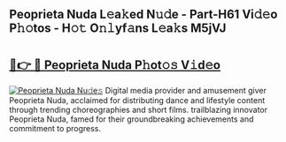 ## Peoprieta Nuda L𝚎a𝚔ed N𝚞𝚍e - Part-H61 Vi𝚍𝚎o P𝚑𝚘tos - H𝚘𝚝 O𝚗𝚕yf𝚊ns L𝚎a𝚔s M5jVJ

# <h2><a href="http://kfc8kyn.oniu.top/?m=Peoprieta+Nuda">🔗👉 🔴 Peoprieta Nuda P𝚑ot𝚘𝚜 V𝚒d𝚎o</a></h2>

[![Peoprieta Nuda Nu𝚍e𝚜](https://i.imgur.com/0qMVB7G.gif)](http://kfc8kyn.oniu.top/?m=Peoprieta+Nuda)
Digital media provider and amusement giver Peoprieta Nuda, acclaimed for distributing dance and lifestyle content through trending choreographies and short films. trailblazing innovator Peoprieta Nuda, famed for their groundbreaking achievements and commitment to progress.  
